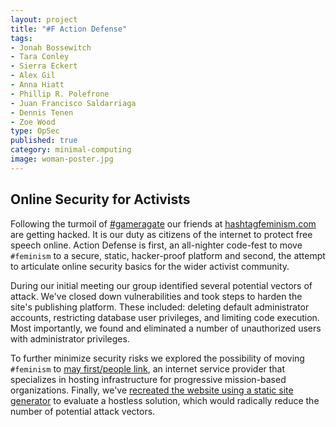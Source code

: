 ```yaml
---
layout: project
title: "#F Action Defense"
tags:
- Jonah Bossewitch
- Tara Conley
- Sierra Eckert
- Alex Gil
- Anna Hiatt
- Phillip R. Polefrone
- Juan Francisco Saldarriaga
- Dennis Tenen
- Zoe Wood
type: OpSec
published: true
category: minimal-computing
image: woman-poster.jpg
---
```


## Online Security for Activists

Following the turmoil of [#gameragate](http://en.wikipedia.org/wiki/Gamergate_controversy) our friends at [hashtagfeminism.com](http://www.hashtagfeminism.com) are getting hacked. It is our duty as citizens of the internet to protect free speech online. Action Defense is first, an all-nighter code-fest to move `#feminism` to a secure, static, hacker-proof platform and second, the attempt to articulate online security basics for the wider activist community.

During our initial meeting our group identified several potential vectors of attack. We've closed down vulnerabilities and took steps to harden the site's publishing platform. These included: deleting default administrator accounts, restricting database user privileges, and limiting code execution. Most importantly, we found and eliminated a number of unauthorized users with administrator privileges.

To further minimize security risks we explored the possibility of moving `#feminism` to [may first/people link](https://mayfirst.org/hosting), an internet service provider that specializes in hosting infrastructure for progressive mission-based organizations. Finally, we've [recreated the website using a static site generator](http://xpmethod.plaintext.in/action-defense/) to evaluate a hostless solution, which would radically reduce the number of potential attack vectors.

